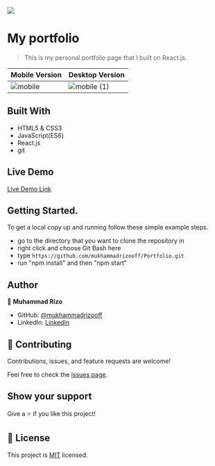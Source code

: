 ![](https://img.shields.io/badge/Microverse-blueviolet)

# My portfolio

> This is my personal portfolio page that I built on React.js.

Mobile Version | Desktop Version
------------- | -------------
![mobile](https://github.com/mukhammadrizooff/Portfolio/assets/63915024/c706729b-47a8-427a-bdf8-a0946c9c9174) | ![mobile (1)](https://github.com/mukhammadrizooff/Portfolio/assets/63915024/d6fd5e90-b99d-4a25-958b-5e7d4a67fee6)



## Built With

- HTML5 & CSS3
- JavaScript(ES6)
- React.js
- git

## Live Demo

[Live Demo Link](https://mukhammadrizooff.me/Portfolio/)

## Getting Started.

To get a local copy up and running follow these simple example steps.

- go to the directory that you want to clone the repository in
- right click and choose Git Bash here
- type `https://github.com/mukhammadrizooff/Portfolio.git`
- run "npm install" and then "npm start"

## Author

👤 **Muhammad Rizo**

- GitHub: [@mukhammadrizooff](https://github.com/mukhammadrizooff)
- LinkedIn: [LinkedIn](https://www.linkedin.com/in/mukhammadrizooff/)


## 🤝 Contributing

Contributions, issues, and feature requests are welcome!

Feel free to check the [issues page](../../issues/).

## Show your support

Give a ⭐️ if you like this project!

## 📝 License

This project is [MIT](./LICENSE) licensed.
